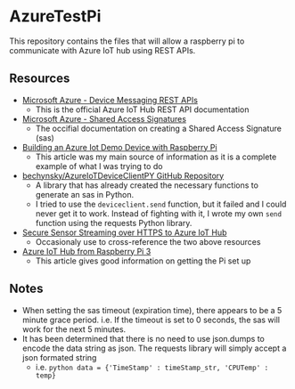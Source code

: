 # AzureTestPi
This repository contains the files that will allow a raspberry pi to communicate with Azure IoT hub using REST APIs.
## Resources
- [Microsoft Azure - Device Messaging REST APIs](https://msdn.microsoft.com/en-us/library/azure/mt590785.aspx)
  - This is the official Azure IoT Hub REST API documentation
- [Microsoft Azure - Shared Access Signatures](https://azure.microsoft.com/en-us/documentation/articles/storage-dotnet-shared-access-signature-part-1/)
  - The occifial documentation on creating a Shared Access Signature (sas)
- [Building an Azure Iot Demo Device with Raspberry Pi](http://robwhitehouse.azurewebsites.net/building-an-azure-iot-demo-device-with-raspberry-pi/)
  - This article was my main source of information as it is a complete example of what I was trying to do
- [bechynsky/AzureIoTDeviceClientPY GitHub Repository](https://github.com/bechynsky/AzureIoTDeviceClientPY)
  - A library that has already created the necessary functions to generate an sas in Python.
  - I tried to use the `deviceclient.send` function, but it failed and I could never get it to work. Instead of fighting with it, I wrote my own `send` function using the requests Python library.
- [Secure Sensor Streaming over HTTPS to Azure IoT Hub](https://www.hackster.io/glovebox/secure-sensor-streaming-over-https-to-azure-iot-hub-dba05d)
  - Occasionaly use to cross-reference the two above resources
- [Azure IoT Hub from Raspberry Pi 3](http://iottopic.com/azure-iot-hub-raspberry-pi-3/)
  - This article gives good information on getting the Pi set up

## Notes
- When setting the sas timeout (expiration time), there appears to be a 5 minute grace period. i.e. If the timeout is set to 0 seconds, the sas will work for the next 5 minutes.
- It has been determined that there is no need to use json.dumps to encode the data string as json. The requests library will simply accept a json formated string
  - i.e. `python data = {'TimeStamp' : timeStamp_str, 'CPUTemp' : temp}`
